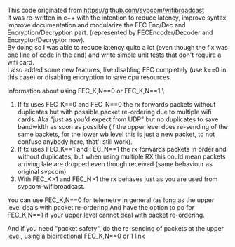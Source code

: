This code originated from https://github.com/svpcom/wifibroadcast \
It was re-written in c++ with the intention to reduce latency, improve syntax, improve documentation 
and modularize the FEC Enc/Dec and Encryption/Decryption part. (represented by FECEncoder/Decoder and Encryptor/Decryptor now).\
By doing so I was able to reduce latency quite a lot (even though the fix was one line of code in the end) and
write simple unit tests that don't require a wifi card.\
I also added some new features, like disabling FEC completely (use k==0 in this case) or disabling encryption to save
cpu resources.


Information about using FEC_K,N==0 or FEC_K,N==1:\
1) If tx uses FEC_K==0 and FEC_N==0 the rx forwards packets without duplicates but with possible packet re-ordering due to multiple wifi cards. Aka "just as you'd expect from UDP" but no duplicates to save bandwidth as soon as possible (if the upper level does re-sending of the same backets, for the lower wb level this is just a new packet, to not confuse anybody here, that'l still work).
2) If tx uses FEC_K==1 and FEC_N==1 the rx forwards packets in order and without duplicates, but when using multiple RX this could mean packets arriving late are dropped even though received (same behaviour as original svpcom)
3) With FEC_K>1 and FEC_N>1 the rx behaves just as you are used from svpcom-wifibroadcast.

You can use FEC_K,N==0 for telemetry in general (as long as the upper level deals with packet re-ordering
And have the option to go for FEC_K,N==1 if your upper level cannot deal with packet re-ordering.

And if you need "packet safety", do the re-sending of packets at the upper level, using a bidirectional FEC_K,N==0 or 1 link
